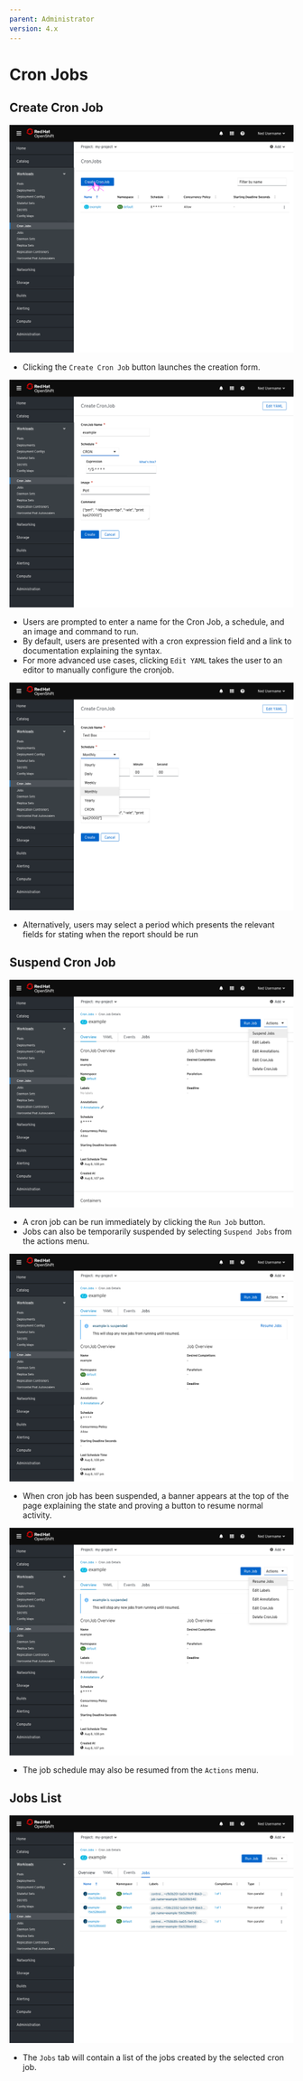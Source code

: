 ```yaml
---
parent: Administrator
version: 4.x
---
```


# Cron Jobs

## Create Cron Job
![](img/cron-job-list.png)
- Clicking the `Create Cron Job` button launches the creation form.

![](img/create-cron-job.png)
- Users are prompted to enter a name for the Cron Job, a schedule, and an image and command to run.
- By default, users are presented with a cron expression field and a link to documentation explaining the syntax.
- For more advanced use cases, clicking `Edit YAML` takes the user to an editor to manually configure the cronjob.

![](img/create-cron-job-2.png)
- Alternatively, users may select a period which presents the relevant fields for stating when the report should be run

## Suspend Cron Job
![](img/cron-job-suspend.png)
- A cron job can be run immediately by clicking the `Run Job` button.
- Jobs can also be temporarily suspended by selecting `Suspend Jobs` from the actions menu.

![](img/cron-job-suspended.png)
- When cron job has been suspended, a banner appears at the top of the page explaining the state and proving a button to resume normal activity.

![](img/cron-job-resume.png)
- The job schedule may also be resumed from the `Actions` menu.

## Jobs List
![](img/cron-job-jobs.png)
- The `Jobs` tab will contain a list of the jobs created by the selected cron job.
